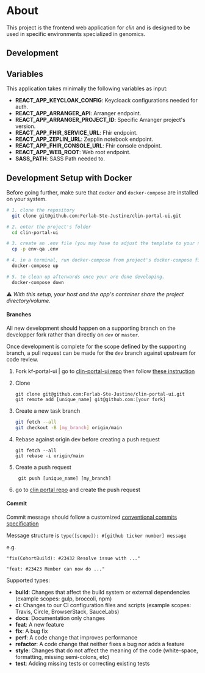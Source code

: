 # About
This project is the frontend web application for _clin_ and is designed to be used in specific environments specialized in genomics.


## Development

## Variables

This application takes minimally the following variables as input:

- **REACT_APP_KEYCLOAK_CONFIG**: Keycloack configurations needed for auth.
- **REACT_APP_ARRANGER_API**: Arranger endpoint.
- **REACT_APP_ARRANGER_PROJECT_ID**: Specific Arranger project's version.
- **REACT_APP_FHIR_SERVICE_URL**: Fhir endpoint.
- **REACT_APP_ZEPLIN_URL**: Zepplin notebook endpoint.
- **REACT_APP_FHIR_CONSOLE_URL**: Fhir console endpoint.
- **REACT_APP_WEB_ROOT**: Web root endpoint.
- **SASS_PATH**: SASS Path needed to.


## Development Setup with Docker

Before going further, make sure that ```docker``` and ```docker-compose``` are installed on your system.

```bash
# 1. clone the repository
  git clone git@github.com:Ferlab-Ste-Justine/clin-portal-ui.git

# 2. enter the project's folder
  cd clin-portal-ui

# 3. create an .env file (you may have to adjust the template to your needs)
  cp -p env-qa .env

# 4. in a terminal, run docker-compose from project's docker-compose file.
  docker-compose up

# 5. to clean up afterwards once your are done developing.
  docker-compose down
```
:warning: _With this setup, your host and the app's container share the project directory/volume._


#### Branches

All new development should happen on a supporting branch on the developper fork rather than directly on `dev` or `master`.

Once development is complete for the scope defined by the supporting branch, a pull request can be made for the `dev` branch against upstream for code review.

1. Fork kf-portal-ui | go to [clin-portal-ui repo](https://github.com/Ferlab-Ste-Justine/clin-portal-ui) then follow [these instruction](https://help.github.com/en/github/getting-started-with-github/fork-a-repo#fork-an-example-repository)

2. Clone

   ```
   git clone git@github.com:Ferlab-Ste-Justine/clin-portal-ui.git
   git remote add [unique_name] git@github.com:[your fork]
   ```

3. Create a new task branch

   ```sh
   git fetch --all
   git checkout -B [my_branch] origin/main
   ```

4. Rebase against origin dev before creating a push request

   ```
   git fetch --all
   git rebase -i origin/main
   ```

5. Create a push request

   ```
    git push [unique_name] [my_branch]
   ```

6. go to [clin portal repo](https://github.com/Ferlab-Ste-Justine/clin-portal-ui/pulls) and create the push request

#### Commit

Commit message should follow a customized [conventional commits specification](https://www.conventionalcommits.org/en/v1.0.0/)

Message structure is `type([scope]): #[github ticker number] message`

e.g.

```
"fix(CohortBuild): #23432 Resolve issue with ..."

"feat: #23423 Member can now do ..."
```

Supported types:

- **build**: Changes that affect the build system or external dependencies (example scopes: gulp, broccoli, npm)
- **ci**: Changes to our CI configuration files and scripts (example scopes: Travis, Circle, BrowserStack, SauceLabs)
- **docs**: Documentation only changes
- **feat**: A new feature
- **fix**: A bug fix
- **perf**: A code change that improves performance
- **refactor**: A code change that neither fixes a bug nor adds a feature
- **style**: Changes that do not affect the meaning of the code (white-space, formatting, missing semi-colons, etc)
- **test**: Adding missing tests or correcting existing tests

